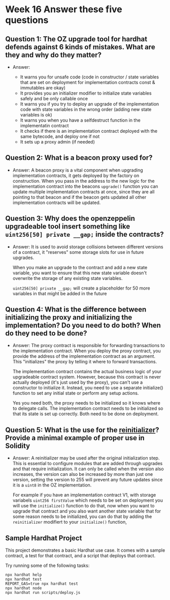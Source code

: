# Week 16 Answer these five questions

## Question 1: The OZ upgrade tool for hardhat defends against 6 kinds of mistakes. What are they and why do they matter?

- Answer:

  - It warns you for unsafe code (code in constructor / state variables that are set on deployment for implementation contracts const & immutables are okay)
  - It provides you an initializer modifier to initialize state variables safely and be only callable once
  - It warns you if you try to deploy an upgrade of the implementation code with state variables in the wrong order (adding new state variables is ok)
  - It warns you when you have a selfdestruct function in the implementatin contract
  - It checks if there is an implementation contract deployed with the same bytecode, and deploy one if not
  - It sets up a proxy admin (if needed)

## Question 2: What is a beacon proxy used for?

- Answer: A beacon proxy is a vital component when upgrading implementation contracts, it gets deployed by the factory on construction. When you pass in the address to the new logic for the implementation contract into the beacons `upgrade()` function you can update multiple implementation contracts at once, since they are all pointing to that beacon and if the beacon gets updated all other implementation contracts will be updated.

## Question 3: Why does the openzeppelin upgradeable tool insert something like `uint256[50] private __gap;` inside the contracts?

- Answer:
  It is used to avoid storage collisions between different versions of a contract, it "reserves" some storage slots for use in future upgrades.

  When you make an upgrade to the contract and add a new state variable, you want to ensure that this new state variable doesn't overwrite the storage of any existing state variables.

  `uint256[50] private __gap;` will create a placeholder for 50 more variables in that might be added in the future

## Question 4: What is the difference between initializing the proxy and initializing the implementation? Do you need to do both? When do they need to be done?

- Answer:
  The proxy contract is responsible for forwarding transactions to the implementation contract. When you deploy the proxy contract, you provide the address of the implementation contract as an argument. This "initializes" the proxy by telling it where to forward transactions.

  The implementation contract contains the actual business logic of your upgradeable contract system. However, because this contract is never actually deployed (it's just used by the proxy), you can't use a constructor to initialize it. Instead, you need to use a separate initialize() function to set any initial state or perform any setup actions.

  Yes you need both, the proxy needs to be initialized so it knows where to delegate calls. The implementation contract needs to be initialized so that its state is set up correctly. Both need to be done on deployment.

## Question 5: What is the use for the [reinitializer](https://github.com/OpenZeppelin/openzeppelin-contracts-upgradeable/blob/master/contracts/proxy/utils/Initializable.sol#L119)? Provide a minimal example of proper use in Solidity

- Answer:
  A reinitializer may be used after the original initialization step. This is essential to configure modules that are added through upgrades and that require initialization. It can only be called when the version also increases, the version can also be increased by more than just one version, setting the version to 255 will prevent any future updates since it is a `uint8` in the OZ implementation.

  For example if you have an implementation contract V1, with storage variabels `uint256 firstValue` which needs to be set on deployment you will use the `initialize()` function to do that, now when you want to upgrade that contract and you also want another state variable that for some reason needs to be initialized, you can do that by adding the `reinitializer` modifiert to your `initialize()` function,

## Sample Hardhat Project

This project demonstrates a basic Hardhat use case. It comes with a sample contract, a test for that contract, and a script that deploys that contract.

Try running some of the following tasks:

```shell
npx hardhat help
npx hardhat test
REPORT_GAS=true npx hardhat test
npx hardhat node
npx hardhat run scripts/deploy.js
```

